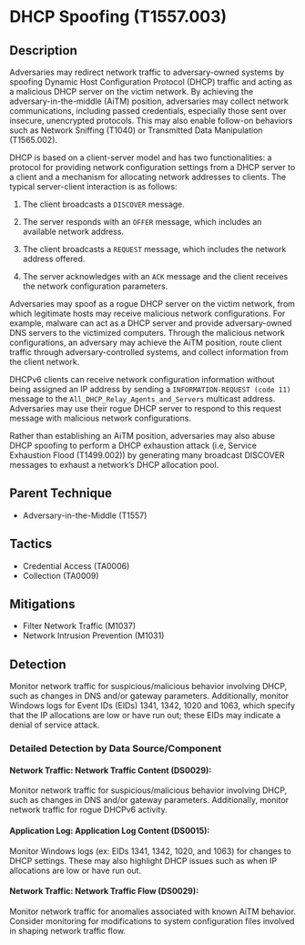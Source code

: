 # DHCP Spoofing (T1557.003)

## Description
Adversaries may redirect network traffic to adversary-owned systems by spoofing Dynamic Host Configuration Protocol (DHCP) traffic and acting as a malicious DHCP server on the victim network. By achieving the adversary-in-the-middle (AiTM) position, adversaries may collect network communications, including passed credentials, especially those sent over insecure, unencrypted protocols. This may also enable follow-on behaviors such as Network Sniffing (T1040) or Transmitted Data Manipulation (T1565.002).

DHCP is based on a client-server model and has two functionalities: a protocol for providing network configuration settings from a DHCP server to a client and a mechanism for allocating network addresses to clients. The typical server-client interaction is as follows: 

1. The client broadcasts a `DISCOVER` message.

2. The server responds with an `OFFER` message, which includes an available network address. 

3. The client broadcasts a `REQUEST` message, which includes the network address offered. 

4. The server acknowledges with an `ACK` message and the client receives the network configuration parameters.

Adversaries may spoof as a rogue DHCP server on the victim network, from which legitimate hosts may receive malicious network configurations. For example, malware can act as a DHCP server and provide adversary-owned DNS servers to the victimized computers. Through the malicious network configurations, an adversary may achieve the AiTM position, route client traffic through adversary-controlled systems, and collect information from the client network.

DHCPv6 clients can receive network configuration information without being assigned an IP address by sending a ```INFORMATION-REQUEST (code 11)``` message to the ```All_DHCP_Relay_Agents_and_Servers``` multicast address. Adversaries may use their rogue DHCP server to respond to this request message with malicious network configurations.

Rather than establishing an AiTM position, adversaries may also abuse DHCP spoofing to perform a DHCP exhaustion attack (i.e, Service Exhaustion Flood (T1499.002)) by generating many broadcast DISCOVER messages to exhaust a network’s DHCP allocation pool. 

## Parent Technique
- Adversary-in-the-Middle (T1557)

## Tactics
- Credential Access (TA0006)
- Collection (TA0009)

## Mitigations
- Filter Network Traffic (M1037)
- Network Intrusion Prevention (M1031)

## Detection
Monitor network traffic for suspicious/malicious behavior involving DHCP, such as changes in DNS and/or gateway parameters. Additionally, monitor Windows logs for Event IDs (EIDs) 1341, 1342, 1020 and 1063, which specify that the IP allocations are low or have run out; these EIDs may indicate a denial of service attack.

### Detailed Detection by Data Source/Component
#### Network Traffic: Network Traffic Content (DS0029): 
Monitor network traffic for suspicious/malicious behavior involving DHCP, such as changes in DNS and/or gateway parameters. Additionally, monitor network traffic for rogue DHCPv6 activity.

#### Application Log: Application Log Content (DS0015): 
Monitor Windows logs (ex: EIDs 1341, 1342, 1020, and 1063) for changes to DHCP settings. These may also highlight DHCP issues such as when IP allocations are low or have run out.

#### Network Traffic: Network Traffic Flow (DS0029): 
Monitor network traffic for anomalies associated with known AiTM behavior. Consider monitoring for modifications to system configuration files involved in shaping network traffic flow.

